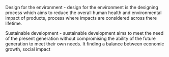 Design for the environment - design for the environment is the designing process which aims to reduce the overall human health and environmental impact of products, process where impacts are considered across there lifetime.

Sustainable development - sustainable development aims to meet the need of the present generation without compromising the ability of the future generation to meet their own needs. It finding  a balance between economic growth, social impact 